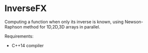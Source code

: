 # InverseFX
Computing a function when only its inverse is known, using Newson-Raphson method for 1D,2D,3D arrays in parallel.

Requirements:

- C++14 compiler
